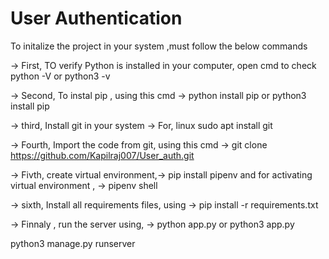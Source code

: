 # User Authentication
 
To initalize the project in your system ,must follow the below commands

-> First, TO verify Python is installed in your computer, open cmd to check python -V or python3 -v

-> Second, To instal pip , using this cmd -> python install pip or python3 install pip

-> third, Install git in your system -> For, linux sudo apt install git

-> Fourth, Import the code from git, using this cmd -> git clone https://github.com/Kapilraj007/User_auth.git

-> Fivth, create virtual environment,-> pip install pipenv and for activating virtual environment , -> pipenv shell

-> sixth, Install all requirements files, using -> pip install -r requirements.txt

-> Finnaly , run the server using, -> python app.py or python3 app.py

python3 manage.py runserver
